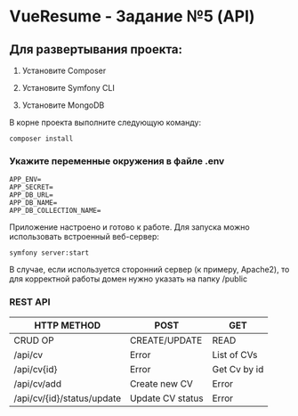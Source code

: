 # VueResume - Задание №5 (API)

## Для развертывания проекта:

1. Установите Composer

2. Установите Symfony CLI

3. Установите MongoDB

В корне проекта выполните следующую команду:

```
composer install
```

### Укажите переменные окружения в файле .env
```
APP_ENV=
APP_SECRET=
APP_DB_URL=
APP_DB_NAME=
APP_DB_COLLECTION_NAME=
```

Приложение настроено и готово к работе. Для запуска можно использовать встроенный веб-сервер:
```
symfony server:start
```
В случае, если используется сторонний сервер (к примеру, Apache2), то для корректной работы домен нужно указать на папку /public

### REST API
| HTTP METHOD                | POST             | GET          |
| -------------------------- | ---------------- | ------------ |
| CRUD OP                    | CREATE/UPDATE    | READ         |
| /api/cv                    | Error            | List of CVs  |
| /api/cv{id}                | Error            | Get Cv by id |
| /api/cv/add                | Create new CV    | Error        |
| /api/cv/{id}/status/update | Update CV status | Error        |